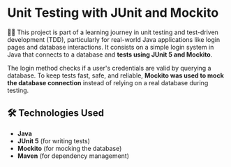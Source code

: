 # Unit Testing with JUnit and Mockito

🙋‍♀️ This project is part of a learning journey in unit testing and
test-driven development (TDD), particularly for real-world Java applications like
login pages and database interactions.
It consists on a simple login system in Java that connects to a database and
**tests using JUnit 5 and Mockito**.

The login method checks if a user's credentials are valid by querying a database.
To keep tests fast, safe, and reliable, **Mockito was used to mock the database connection**
instead of relying on a real database during testing.

## 🛠 Technologies Used

- **Java**
- **JUnit 5** (for writing tests)
- **Mockito** (for mocking the database)
- **Maven** (for dependency management)

